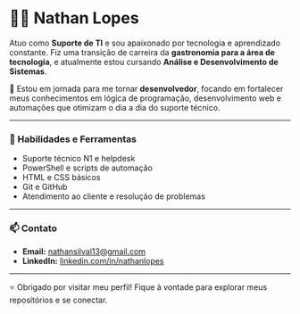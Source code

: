 # 👨‍💻 Nathan Lopes

Atuo como **Suporte de TI** e sou apaixonado por tecnologia e aprendizado constante. Fiz uma transição de carreira da **gastronomia para a área de tecnologia**, e atualmente estou cursando **Análise e Desenvolvimento de Sistemas**.

🚀 Estou em jornada para me tornar **desenvolvedor**, focando em fortalecer meus conhecimentos em lógica de programação, desenvolvimento web e automações que otimizam o dia a dia do suporte técnico.

---

### 💼 Habilidades e Ferramentas

- Suporte técnico N1 e helpdesk
- PowerShell e scripts de automação
- HTML e CSS básicos
- Git e GitHub
- Atendimento ao cliente e resolução de problemas

---

### 📫 Contato

- **Email:** nathansilval13@gmail.com  
- **LinkedIn:** [linkedin.com/in/nathanlopes]([https://linkedin.com/in/seu-usuario](https://www.linkedin.com/in/nathan-l-337854278/))  


---

⭐ Obrigado por visitar meu perfil! Fique à vontade para explorar meus repositórios e se conectar.

<!--
**nathansilval13/nathansilval13** is a ✨ _special_ ✨ repository because its `README.md` (this file) appears on your GitHub profile.

Here are some ideas to get you started:

- 🔭 I’m currently working on ...
- 🌱 I’m currently learning ...
- 👯 I’m looking to collaborate on ...
- 🤔 I’m looking for help with ...
- 💬 Ask me about ...
- 📫 How to reach me: ...
- 😄 Pronouns: ...
- ⚡ Fun fact: ...
-->
